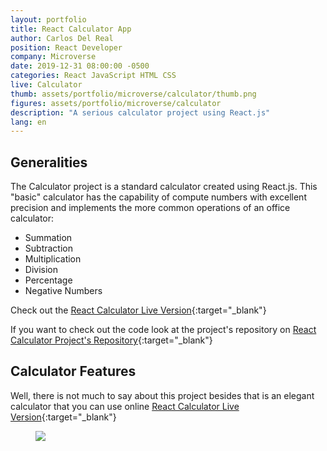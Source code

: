 ```yaml
---
layout: portfolio
title: React Calculator App
author: Carlos Del Real
position: React Developer
company: Microverse
date: 2019-12-31 08:00:00 -0500
categories: React JavaScript HTML CSS 
live: Calculator
thumb: assets/portfolio/microverse/calculator/thumb.png
figures: assets/portfolio/microverse/calculator
description: "A serious calculator project using React.js"
lang: en
---
```


## Generalities

The Calculator project is a standard calculator created using React.js. This "basic" calculator has the capability of compute numbers with excellent precision and implements the more common operations of an office calculator:

 - Summation
 - Subtraction
 - Multiplication
 - Division
 - Percentage
 - Negative Numbers


Check out the [React Calculator Live Version](https://calculator-carlos.herokuapp.com/){:target="_blank"}

If you want to check out the code look at the project's repository on [React Calculator Project's Repository](https://github.com/carloshdelreal/calculator){:target="_blank"}

## Calculator Features

Well, there is not much to say about this project besides that is an elegant calculator that you can use online [React Calculator Live Version](https://calculator-carlos.herokuapp.com/){:target="_blank"}

<figure class="figure">
    <img src="{{ url }}/{{ page.figures }}/home.png">
</figure>
